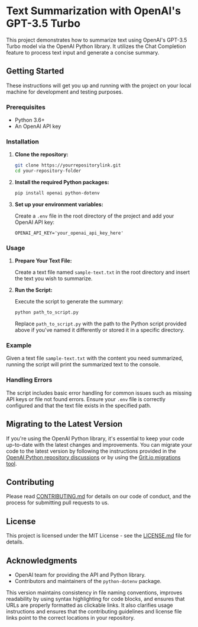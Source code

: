 # Text Summarization with OpenAI's GPT-3.5 Turbo

This project demonstrates how to summarize text using OpenAI's GPT-3.5 Turbo model via the OpenAI Python library. It utilizes the Chat Completion feature to process text input and generate a concise summary.

## Getting Started

These instructions will get you up and running with the project on your local machine for development and testing purposes.

### Prerequisites

- Python 3.6+
- An OpenAI API key

### Installation

1. **Clone the repository:**

   ```bash
   git clone https://yourrepositorylink.git
   cd your-repository-folder
   ```

2. **Install the required Python packages:**

   ```bash
   pip install openai python-dotenv
   ```

3. **Set up your environment variables:**

   Create a `.env` file in the root directory of the project and add your OpenAI API key:

   ```
   OPENAI_API_KEY='your_openai_api_key_here'
   ```

### Usage

1. **Prepare Your Text File:**

   Create a text file named `sample-text.txt` in the root directory and insert the text you wish to summarize.

2. **Run the Script:**

   Execute the script to generate the summary:

   ```bash
   python path_to_script.py
   ```

   Replace `path_to_script.py` with the path to the Python script provided above if you've named it differently or stored it in a specific directory.

### Example

Given a text file `sample-text.txt` with the content you need summarized, running the script will print the summarized text to the console.

### Handling Errors

The script includes basic error handling for common issues such as missing API keys or file not found errors. Ensure your `.env` file is correctly configured and that the text file exists in the specified path.

## Migrating to the Latest Version

If you're using the OpenAI Python library, it's essential to keep your code up-to-date with the latest changes and improvements. You can migrate your code to the latest version by following the instructions provided in the [OpenAI Python repository discussions](https://github.com/openai/openai-python/discussions/742) or by using the [Grit.io migrations tool](https://app.grit.io/migrations/new/openai).

## Contributing

Please read [CONTRIBUTING.md](https://github.com/yourrepositorylink/CONTRIBUTING.md) for details on our code of conduct, and the process for submitting pull requests to us.

## License

This project is licensed under the MIT License - see the [LICENSE.md](https://github.com/yourrepositorylink/LICENSE.md) file for details.

## Acknowledgments

- OpenAI team for providing the API and Python library.
- Contributors and maintainers of the `python-dotenv` package.

This version maintains consistency in file naming conventions, improves readability by using syntax highlighting for code blocks, and ensures that URLs are properly formatted as clickable links. It also clarifies usage instructions and ensures that the contributing guidelines and license file links point to the correct locations in your repository.